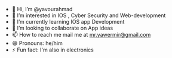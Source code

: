 - 👋 Hi, I’m @yavourahmad
- 👀 I’m interested in IOS , Cyber Security and Web-development 
- 🌱 I’m currently learning IOS app Development
- 💞️ I’m looking to collaborate on App ideas
- 📫 How to reach me mail me at mr.yawermir@gmail.com
- 😄 Pronouns: he/him
- ⚡ Fun fact: I'm also in electronics 

<!---
yavourahmad/yavourahmad is a ✨ special ✨ repository because its `README.md` (this file) appears on your GitHub profile.
You can click the Preview link to take a look at your changes.
--->
